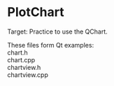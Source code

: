# PlotChart
Target: Practice to use the QChart.

These files form Qt examples: <br />
chart.h <br />
chart.cpp <br />
chartview.h <br />
chartview.cpp <br />

